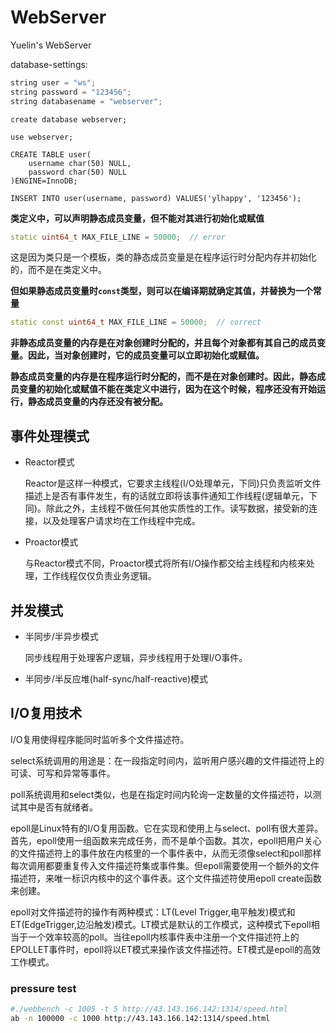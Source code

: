 # WebServer
Yuelin's WebServer

database-settings:
```cpp
string user = "ws";
string password = "123456";
string databasename = "webserver";
```
```mysql
create database webserver;

use webserver;

CREATE TABLE user(
    username char(50) NULL,
    password char(50) NULL
)ENGINE=InnoDB;

INSERT INTO user(username, password) VALUES('ylhappy', '123456');

```

**类定义中，可以声明静态成员变量，但不能对其进行初始化或赋值**
```cpp
static uint64_t MAX_FILE_LINE = 50000;  // error
```
这是因为类只是一个模板，类的静态成员变量是在程序运行时分配内存并初始化的，而不是在类定义中。

**但如果静态成员变量时`const`类型，则可以在编译期就确定其值，并替换为一个常量**
```cpp
static const uint64_t MAX_FILE_LINE = 50000;  // correct
```

**非静态成员变量的内存是在对象创建时分配的，并且每个对象都有其自己的成员变量。因此，当对象创建时，它的成员变量可以立即初始化或赋值。**

**静态成员变量的内存是在程序运行时分配的，而不是在对象创建时。因此，静态成员变量的初始化或赋值不能在类定义中进行，因为在这个时候，程序还没有开始运行，静态成员变量的内存还没有被分配。**

## 事件处理模式
- Reactor模式

  Reactor是这样一种模式，它要求主线程(I/O处理单元，下同)只负责监听文件描述上是否有事件发生，有的话就立即将该事件通知工作线程(逻辑单元，下同)。除此之外，主线程不做任何其他实质性的工作。读写数据，接受新的连接，以及处理客户请求均在工作线程中完成。

- Proactor模式

  与Reactor模式不同，Proactor模式将所有I/O操作都交给主线程和内核来处理，工作线程仅仅负责业务逻辑。

 
## 并发模式
- 半同步/半异步模式

  同步线程用于处理客户逻辑，异步线程用于处理I/O事件。

- 半同步/半反应堆(half-sync/half-reactive)模式


## I/O复用技术
I/O复用使得程序能同时监听多个文件描述符。

select系统调用的用途是：在一段指定时间内，监听用户感兴趣的文件描述符上的可读、可写和异常等事件。

poll系统调用和select类似，也是在指定时间内轮询一定数量的文件描述符，以测试其中是否有就绪者。

epoll是Linux特有的I/O复用函数。它在实现和使用上与select、poll有很大差异。首先，epoll使用一组函数来完成任务，而不是单个函数。其次，epoll把用户关心的文件描述符上的事件放在内核里的一个事件表中，从而无须像select和poll那样每次调用都要重复传入文件描述符集或事件集。但epoll需要使用一个额外的文件描述符，来唯一标识内核中的这个事件表。这个文件描述符使用epoll create函数来创建。

epoll对文件描述符的操作有两种模式：LT(Level Trigger,电平触发)模式和ET(EdgeTrigger,边沿触发)模式。LT模式是默认的工作模式，这种模式下epoll相当于一个效率较高的poll。当往epoll内核事件表中注册一个文件描述符上的EPOLLET事件时，epoll将以ET模式来操作该文件描述符。ET模式是epoll的高效工作模式。


### pressure test
```bash
#./webbench -c 1005 -t 5 http://43.143.166.142:1314/speed.html
ab -n 100000 -c 1000 http://43.143.166.142:1314/speed.html
```